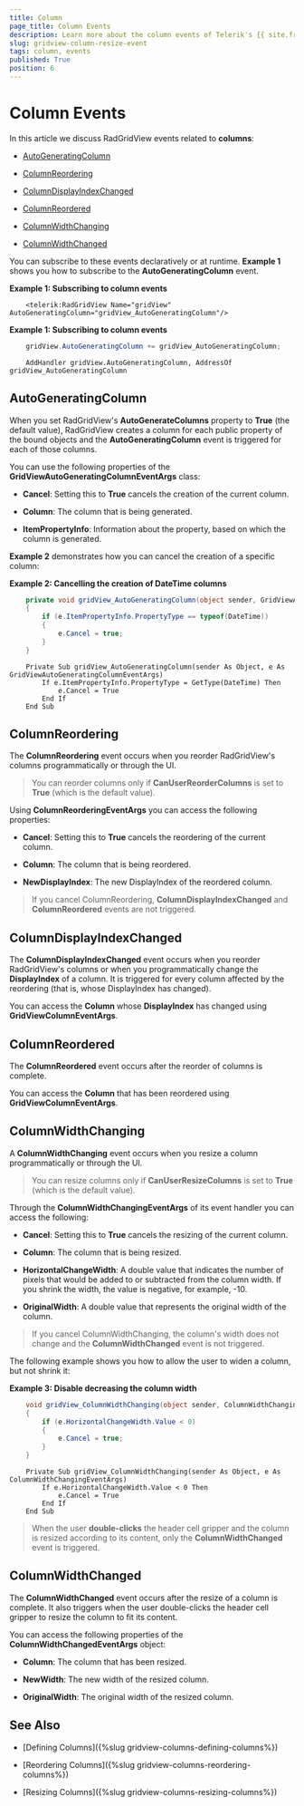```yaml
---
title: Column
page_title: Column Events
description: Learn more about the column events of Telerik's {{ site.framework_name }} DataGrid that you can subscribe to declaratively or at runtime.
slug: gridview-column-resize-event
tags: column, events
published: True
position: 6
---
```


# Column Events

In this article we discuss RadGridView events related to **columns**:

* [AutoGeneratingColumn](#autogeneratingcolumn)

* [ColumnReordering](#columnreordering)

* [ColumnDisplayIndexChanged](#columndisplayindexchanged)

* [ColumnReordered](#columnreordered)

* [ColumnWidthChanging](#columnwidthchanging)

* [ColumnWidthChanged](#columnwidthchanged)

You can subscribe to these events declaratively or at runtime. **Example 1** shows you how to subscribe to the **AutoGeneratingColumn** event. 

__Example 1: Subscribing to column events__

```XAML
	<telerik:RadGridView Name="gridView" AutoGeneratingColumn="gridView_AutoGeneratingColumn"/>
```

__Example 1: Subscribing to column events__

```C#
	gridView.AutoGeneratingColumn += gridView_AutoGeneratingColumn;
```
```VB.NET
	AddHandler gridView.AutoGeneratingColumn, AddressOf gridView_AutoGeneratingColumn
```

## AutoGeneratingColumn

When you set RadGridView's **AutoGenerateColumns** property to **True** (the default value), RadGridView creates a column for each public property of the bound objects and the **AutoGeneratingColumn** event is triggered for each of those columns.

You can use the following properties of the **GridViewAutoGeneratingColumnEventArgs** class:

* **Cancel**: Setting this to **True** cancels the creation of the current column.

* **Column**: The column that is being generated.

* **ItemPropertyInfo**: Information about the property, based on which the column is generated.

**Example 2** demonstrates how you can cancel the creation of a specific column:

__Example 2: Cancelling the creation of DateTime columns__

```C#
	private void gridView_AutoGeneratingColumn(object sender, GridViewAutoGeneratingColumnEventArgs e)
	{
	    if (e.ItemPropertyInfo.PropertyType == typeof(DateTime))
	    {
	        e.Cancel = true;
	    }
	}
```
```VB.NET
	Private Sub gridView_AutoGeneratingColumn(sender As Object, e As GridViewAutoGeneratingColumnEventArgs)
	    If e.ItemPropertyInfo.PropertyType = GetType(DateTime) Then
	        e.Cancel = True
	    End If
	End Sub
```

## ColumnReordering

The __ColumnReordering__ event occurs when you reorder RadGridView's columns programmatically or through the UI.

>You can reorder columns only if __CanUserReorderColumns__ is set to __True__ (which is the default value). 

Using __ColumnReorderingEventArgs__ you can access the following properties:

* __Cancel__: Setting this to **True** cancels the reordering of the current column.

* __Column__: The column that is being reordered.

* __NewDisplayIndex__: The new DisplayIndex of the reordered column.

>If you cancel ColumnReordering, **ColumnDisplayIndexChanged** and __ColumnReordered__ events are not triggered. 

## ColumnDisplayIndexChanged

The __ColumnDisplayIndexChanged__ event occurs when you reorder RadGridView's columns or when you programmatically change the **DisplayIndex** of a column. It is triggered for every column affected by the reordering (that is, whose DisplayIndex has changed).
 
You can access the **Column** whose **DisplayIndex** has changed using __GridViewColumnEventArgs__.

## ColumnReordered

The __ColumnReordered__ event occurs after the reorder of columns is complete.

You can access the **Column** that has been reordered using __GridViewColumnEventArgs__.

## ColumnWidthChanging

A __ColumnWidthChanging__ event occurs when you resize a column programmatically or through the UI.

>You can resize columns only if __CanUserResizeColumns__ is set to __True__ (which is the default value). 

Through the __ColumnWidthChangingEventArgs__ of its event handler you can access the following:

* __Cancel__: Setting this to **True** cancels the resizing of the current column.

* __Column__: The column that is being resized.

* __HorizontalChangeWidth__: A double value that indicates the number of pixels that would be added to or subtracted from the column width. If you shrink the width, the value is negative, for example, -10.

* __OriginalWidth__: A double value that represents the original width of the column.

>If you cancel ColumnWidthChanging, the column's width does not change and the __ColumnWidthChanged__ event is not triggered. 

The following example shows you how to allow the user to widen a column, but not shrink it:

__Example 3: Disable decreasing the column width__

```C#
	void gridView_ColumnWidthChanging(object sender, ColumnWidthChangingEventArgs e)
	{
	    if (e.HorizontalChangeWidth.Value < 0)
	    {
	        e.Cancel = true;
	    }
	}
```
```VB.NET
	Private Sub gridView_ColumnWidthChanging(sender As Object, e As ColumnWidthChangingEventArgs)
	    If e.HorizontalChangeWidth.Value < 0 Then
	        e.Cancel = True
	    End If
	End Sub
```

>When the user __double-clicks__ the header cell gripper and the column is resized according to its content, only the  __ColumnWidthChanged__ event is triggered.

## ColumnWidthChanged

The __ColumnWidthChanged__ event occurs after the resize of a column is complete. It also triggers when the user double-clicks the header cell gripper to resize the column to fit its content.

You can access the following properties of the __ColumnWidthChangedEventArgs__ object: 

* __Column__: The column that has been resized.

* __NewWidth__: The new width of the resized column.

* __OriginalWidth__: The original width of the resized column.

## See Also

* [Defining Columns]({%slug gridview-columns-defining-columns%})

* [Reordering Columns]({%slug gridview-columns-reordering-columns%})

* [Resizing Columns]({%slug gridview-columns-resizing-columns%})

